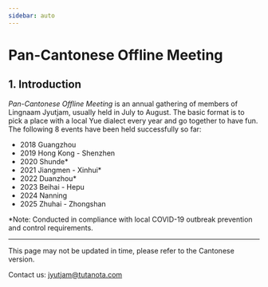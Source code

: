 ```yaml
---
sidebar: auto
---
```


# Pan-Cantonese Offline Meeting

## 1. Introduction

*Pan-Cantonese Offline Meeting* is an annual gathering of members of Lingnaam Jyutjam, usually held in July to August. The basic format is to pick a place with a local Yue dialect every year and go together to have fun. The following 8 events have been held successfully so far:

- 2018 Guangzhou
- 2019 Hong Kong - Shenzhen
- 2020 Shunde*
- 2021 Jiangmen - Xinhui*
- 2022 Duanzhou*
- 2023 Beihai - Hepu
- 2024 Nanning
- 2025 Zhuhai - Zhongshan

*Note: Conducted in compliance with local COVID-19 outbreak prevention and control requirements.

---

This page may not be updated in time, please refer to the Cantonese version.

Contact us: jyutjam@tutanota.com
